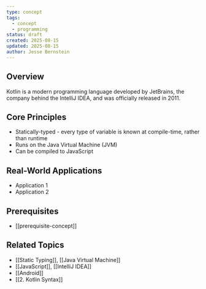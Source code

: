 ```yaml
---
type: concept
tags:
  - concept
  - programming
status: draft
created: 2025-08-15
updated: 2025-08-15
author: Jesse Bernstein
---
```


## Overview
Kotlin is a modern programming language developed by JetBrains, the company behind the IntelliJ IDEA, and was officially released in 2011. 
## Core Principles
- Statically-typed - every type of variable is known at compile-time, rather than runtime
-  Runs on the Java Virtual Machine (JVM)
- Can be compiled to JavaScript

## Real-World Applications
- Application 1
- Application 2

## Prerequisites
- [[prerequisite-concept]]

## Related Topics
- [[Static Typing]], [[Java Virtual Machine]]
- [[JavaScript]], [[IntelliJ IDEA]]
- [[Android]]
- [[2. Kotlin Syntax]]